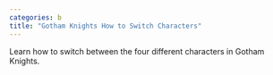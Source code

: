 ```yaml
---
categories: b
title: "Gotham Knights How to Switch Characters"
---
```

Learn how to switch between the four different characters in Gotham Knights.